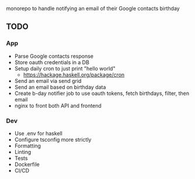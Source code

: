 monorepo to handle notifying an email of their Google contacts birthday

## TODO

### App

- Parse Google contacts response
- Store oauth credentials in a DB
- Setup daily cron to just print "hello world"
  - https://hackage.haskell.org/package/cron
- Send an email via send grid
- Send an email based on birthday data
- Create b-day notifier job to use oauth tokens, fetch birthdays, filter, then email
- nginx to front both API and frontend

### Dev

- Use .env for haskell
- Configure tsconfig more strictly
- Formatting
- Linting
- Tests
- Dockerfile
- CI/CD
